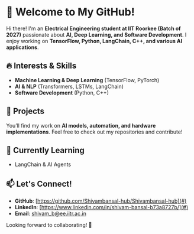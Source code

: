 # 🚀 Welcome to My GitHub!  

Hi there! I'm an **Electrical Engineering student at IIT Roorkee (Batch of 2027)** passionate about **AI, Deep Learning, and Software Development**. I enjoy working on **TensorFlow, Python, LangChain, C++, and various AI applications**.  

## 🔥 Interests & Skills  
- **Machine Learning & Deep Learning** (TensorFlow, PyTorch)  
- **AI & NLP** (Transformers, LSTMs, LangChain)  
- **Software Development** (Python, C++)   

## 📌 Projects  
You’ll find my work on **AI models, automation, and hardware implementations**. Feel free to check out my repositories and contribute!  

## 🌱 Currently Learning  
- LangChain & AI Agents   

## 📫 Let's Connect!  
- **GitHub**: [https://github.com/Shivambansal-hub/Shivambansal-hub](#)  
- **LinkedIn**: [https://www.linkedin.com/in/shivam-bansal-b73a8727b/](#)  
- **Email**: [shivam_b@ee.iitr.ac.in](#)  

Looking forward to collaborating! 🚀  
